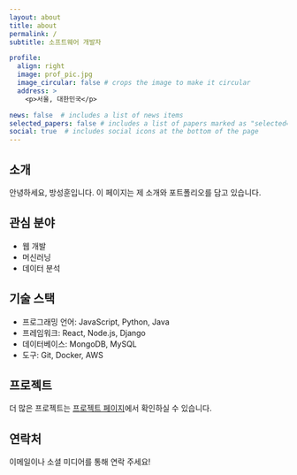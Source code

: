 ```yaml
---
layout: about
title: about
permalink: /
subtitle: 소프트웨어 개발자

profile:
  align: right
  image: prof_pic.jpg
  image_circular: false # crops the image to make it circular
  address: >
    <p>서울, 대한민국</p>

news: false  # includes a list of news items
selected_papers: false # includes a list of papers marked as "selected={true}"
social: true  # includes social icons at the bottom of the page
---
```


## 소개

안녕하세요, 방성훈입니다. 이 페이지는 제 소개와 포트폴리오를 담고 있습니다.

## 관심 분야

- 웹 개발
- 머신러닝
- 데이터 분석

## 기술 스택

- 프로그래밍 언어: JavaScript, Python, Java
- 프레임워크: React, Node.js, Django
- 데이터베이스: MongoDB, MySQL
- 도구: Git, Docker, AWS

## 프로젝트

더 많은 프로젝트는 [프로젝트 페이지](/projects/)에서 확인하실 수 있습니다.

## 연락처

이메일이나 소셜 미디어를 통해 연락 주세요! 